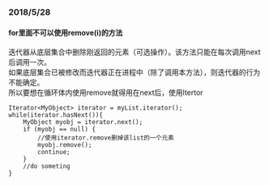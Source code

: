 ### 2018/5/28
#### for里面不可以使用remove(i)的方法
迭代器从底层集合中删除刚返回的元素（可选操作）。该方法只能在每次调用next后调用一次。 <br>
如果底层集合已被修改而迭代器正在进程中（除了调用本方法），则迭代器的行为不能确定。 <br>
所以要想在循环体内使用remove就得用在next后，使用Itertor<br>
```
Iterator<MyObject> iterator = myList.iterator();
while(iterator.hasNext()){
    MyObject myobj = iterator.next();
    if (myobj == null) {
        //使用iterator.remove删掉该list的一个元素
        myobj.remove();
        continue;
    }
    //do someting
}
```

